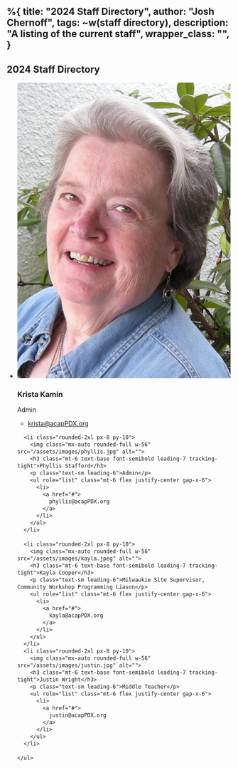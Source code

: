 %{
  title: "2024 Staff Directory",
  author: "Josh Chernoff",
  tags: ~w(staff directory),
  description: "A listing of the current staff",
  wrapper_class: "",
}
---

<div class="pt-24">
  <div class="mx-auto max-w-7xl px-6 text-center lg:px-8">
    <div class="mx-auto max-w-2xl">
      <h2 class="text-3xl font-bold tracking-tight sm:text-4xl">2024 Staff Directory</h2>
    </div>
    <ul role="list" class="mx-auto mt-20 grid max-w-2xl grid-cols-1 gap-6 sm:grid-cols-2 lg:mx-0 lg:max-w-none lg:grid-cols-4 lg:gap-8">
      <li class="rounded-2xl px-8 py-10">
        <img class="mx-auto rounded-full w-56" src="/assets/images/krista.jpg" alt="">
        <h3 class="mt-6 text-base font-semibold leading-7 tracking-tight">Krista Kamin</h3>
        <p class="text-sm leading-6">Admin</p>
        <ul role="list" class="mt-6 flex justify-center gap-x-6">
          <li>
            <a href="#">
              krista@acapPDX.org
            </a>
          </li>
        </ul>
      </li>

      <li class="rounded-2xl px-8 py-10">
        <img class="mx-auto rounded-full w-56" src="/assets/images/phyllis.jpg" alt="">
        <h3 class="mt-6 text-base font-semibold leading-7 tracking-tight">Phyllis Stafford</h3>
        <p class="text-sm leading-6">Admin</p>
        <ul role="list" class="mt-6 flex justify-center gap-x-6">
          <li>
            <a href="#">
              phyllis@acapPDX.org
            </a>
          </li>
        </ul>
      </li>

      <li class="rounded-2xl px-8 py-10">
        <img class="mx-auto rounded-full w-56" src="/assets/images/kayla.jpeg" alt="">
        <h3 class="mt-6 text-base font-semibold leading-7 tracking-tight">Kayla Cooper</h3>
        <p class="text-sm leading-6">Milwaukie Site Supervisor, Community Workshop Programming Liason</p>
        <ul role="list" class="mt-6 flex justify-center gap-x-6">
          <li>
            <a href="#">
              kayla@acapPDX.org
            </a>
          </li>
        </ul>
      </li>
      <li class="rounded-2xl px-8 py-10">
        <img class="mx-auto rounded-full w-56" src="/assets/images/justin.jpg" alt="">
        <h3 class="mt-6 text-base font-semibold leading-7 tracking-tight">Justin Wright</h3>
        <p class="text-sm leading-6">Middle Teacher</p>
        <ul role="list" class="mt-6 flex justify-center gap-x-6">
          <li>
            <a href="#">
              justin@acapPDX.org
            </a>
          </li>
        </ul>
      </li>

    </ul>
  </div>
</div>